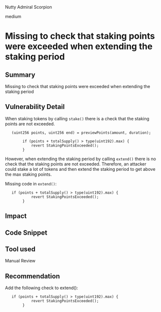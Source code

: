 Nutty Admiral Scorpion

medium

# Missing to check that staking points were exceeded when extending the staking period
## Summary
Missing to check that staking points were exceeded when extending the staking period

## Vulnerability Detail
When staking tokens by calling `stake()` there is a check that the staking points are not exceeded. 

```solidity
   (uint256 points, uint256 end) = previewPoints(amount, duration);

        if (points + totalSupply() > type(uint192).max) {
            revert StakingPointsExceeded();
        }
```
However, when extending the staking period by calling `extend()` there is no check that the staking points are not exceeded. Therefore, an attacker could stake a lot of tokens and then extend the staking period to get above the max staking points.

Missing code in `extend()`:
```solidity
   if (points + totalSupply() > type(uint192).max) {
            revert StakingPointsExceeded();
        }
```

## Impact

## Code Snippet

## Tool used

Manual Review

## Recommendation

Add the following check to extend():

```solidity
   if (points + totalSupply() > type(uint192).max) {
            revert StakingPointsExceeded();
        }
```

